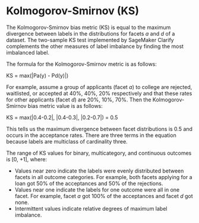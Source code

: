 # Kolmogorov\-Smirnov \(KS\)<a name="clarify-data-bias-metric-kolmogorov-smirnov"></a>

The Kolmogorov\-Smirnov bias metric \(KS\) is equal to the maximum divergence between labels in the distributions for facets *a* and *d* of a dataset\. The two\-sample KS test implemented by SageMaker Clarify complements the other measures of label imbalance by finding the most imbalanced label\. 

The formula for the Kolmogorov\-Smirnov metric is as follows: 

 KS = max\(\|Pa\(y\) \- Pd\(y\)\|\)

For example, assume a group of applicants \(facet *a*\) to college are rejected, waitlisted, or accepted at 40%, 40%, 20% respectively and that these rates for other applicants \(facet *d*\) are 20%, 10%, 70%\. Then the Kolmogorov\-Smirnov bias metric value is as follows:

KS = max\(\|0\.4\-0\.2\|, \|0\.4\-0\.3\|, \|0\.2\-0\.7\|\) = 0\.5

This tells us the maximum divergence between facet distributions is 0\.5 and occurs in the acceptance rates\. There are three terms in the equation because labels are multiclass of cardinality three\.

The range of KS values for binary, multicategory, and continuous outcomes is \[0, \+1\], where:
+ Values near zero indicate the labels were evenly distributed between facets in all outcome categories\. For example, both facets applying for a loan got 50% of the acceptances and 50% of the rejections\.
+ Values near one indicate the labels for one outcome were all in one facet\. For example, facet *a* got 100% of the acceptances and facet *d* got none\.
+ Intermittent values indicate relative degrees of maximum label imbalance\.
